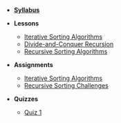 - **[Syllabus](README.md)**
- **Lessons**

  - [Iterative Sorting Algorithms](Lessons/SortingIterative.md)
  - [Divide-and-Conquer Recursion]( Lessons/SortingDivideConquer.md)
  - [Recursive Sorting Algorithms](Lessons/SortingRecursive.md)

- **Assignments**

  - [Iterative Sorting Algorithms](https://www.gradescope.com/courses/202246/assignments/778873)
  - [Recursive Sorting Challenges](https://www.gradescope.com/courses/202246/assignments/818780)

- **Quizzes**
  - [Quiz 1](Lessons/Quiz1.md)
